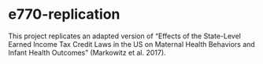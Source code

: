 # e770-replication
This project replicates an adapted version of “Effects of the State-Level Earned Income Tax Credit Laws in the US on Maternal Health Behaviors and Infant Health Outcomes” (Markowitz et al. 2017). 
